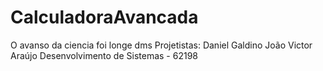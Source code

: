 # CalculadoraAvancada
O avanso da ciencia foi longe dms
Projetistas:
Daniel Galdino
João Victor Araújo
Desenvolvimento de Sistemas - 62198
